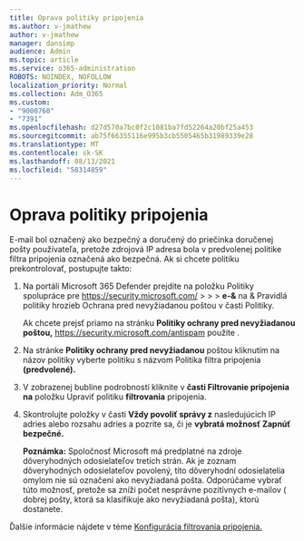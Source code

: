 ```yaml
---
title: Oprava politiky pripojenia
ms.author: v-jmathew
author: v-jmathew
manager: dansimp
audience: Admin
ms.topic: article
ms.service: o365-administration
ROBOTS: NOINDEX, NOFOLLOW
localization_priority: Normal
ms.collection: Adm_O365
ms.custom:
- "9000760"
- "7391"
ms.openlocfilehash: d27d570a7bc0f2c1081ba7fd52264a20bf25a453
ms.sourcegitcommit: ab75f66355116e995b3cb5505465b31989339e28
ms.translationtype: MT
ms.contentlocale: sk-SK
ms.lasthandoff: 08/13/2021
ms.locfileid: "58314859"
---
```

# <a name="fix-connection-policy"></a>Oprava politiky pripojenia

E-mail bol označený ako bezpečný a doručený do priečinka doručenej pošty používateľa, pretože zdrojová IP adresa bola v predvolenej politike filtra pripojenia označená ako bezpečná. Ak si chcete politiku prekontrolovať, postupujte takto:

1. Na portáli Microsoft 365 Defender prejdite na položku Politiky spolupráce pre <https://security.microsoft.com/>  \>  \>  \> **e-&**  na & Pravidlá politiky hrozieb Ochrana pred nevyžiadanou poštou v časti Politiky.

   Ak chcete prejsť priamo na stránku **Politiky ochrany pred nevyžiadanou poštou,** <https://security.microsoft.com/antispam> použite .

2. Na stránke **Politiky ochrany pred nevyžiadanou** poštou kliknutím na názov politiky vyberte politiku s názvom Politika filtra pripojenia **(predvolené).**

3. V zobrazenej bubline podrobností kliknite v **časti Filtrovanie pripojenia na** položku Upraviť politiku **filtrovania** pripojenia.

4. Skontrolujte položky v časti **Vždy povoliť správy z** nasledujúcich IP adries alebo rozsahu adries a pozrite sa, či je **vybratá možnosť Zapnúť bezpečné.**

   **Poznámka:** Spoločnosť Microsoft má predplatné na zdroje dôveryhodných odosielateľov tretích strán. Ak je zoznam dôveryhodných odosielateľov povolený, títo dôveryhodní odosielatelia omylom nie sú označení ako nevyžiadaná pošta. Odporúčame vybrať túto možnosť, pretože sa zníži počet nesprávne pozitívnych e-mailov ( dobrej pošty, ktorá sa klasifikuje ako nevyžiadaná pošta), ktorú dostanete.

Ďalšie informácie nájdete v téme [Konfigurácia filtrovania pripojenia.](https://docs.microsoft.com/microsoft-365/security/office-365-security/configure-the-connection-filter-policy)
